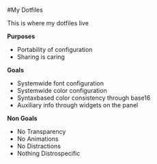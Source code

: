 #My Dotfiles

This is where my dotfiles live

**Purposes**
* Portability of configuration
* Sharing is caring

**Goals**
* Systemwide font configuration
* Systemwide color configuration
* Syntaxbased color consistency through base16
* Auxiliary info through widgets on the panel

**Non Goals**

* No Transparency
* No Animations
* No Distractions
* Nothing Distrospecific

